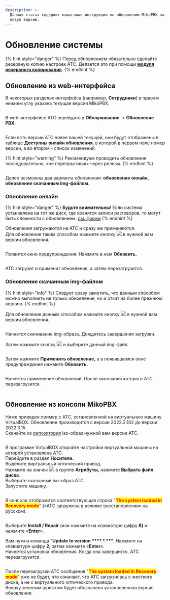 ```yaml
---
description: >-
  Данная статья содержит пошаговые инструкции по обновлению MikoPBX на более
  новую версию.
---
```


# Обновление системы

{% hint style="danger" %}
Перед обновлением обязательно сделайте резервную копию настроек АТС. Делается это при помощи [**модуля резервного копирования**](backup.md).
{% endhint %}

## Обновление из web-интерфейса <a href="#obnovlenie_iz_web-interfejsa" id="obnovlenie_iz_web-interfejsa"></a>

В некоторых разделах интерфейса (например, **Сотрудники**) в правом нижнем углу указана текущая версия MikoPBX.

<figure><img src="../../.gitbook/assets/obnov_ats_0 (1).png" alt=""><figcaption></figcaption></figure>

В web-интерфейсе АТС перейдите в **Обслуживание** → **Обновление PBX**.

<figure><img src="../../.gitbook/assets/obnov_ats_1.png" alt=""><figcaption></figcaption></figure>

Если есть версии АТС новее вашей текущей, они будут отображены в таблице **Доступны онлайн обновления**, в которой в первом поле номер версии, а во втором - список изменений.

{% hint style="warning" %}
Рекомендуем проводить обновления последовательно, «не перепрыгивая» через релизы.
{% endhint %}

<figure><img src="../../.gitbook/assets/obnov_ats_2.png" alt=""><figcaption></figcaption></figure>

Далее возможны два варианта обновления: **обновление онлайн, обновление скачанным img-файлом**.

### Обновление онлайн

{% hint style="danger" %}
**Будьте внимательны**! Если система установлена на тот же диск, где хранятся записи разговоров, то могут быть сложности с обновлением. [см. форум](https://qa.askozia.ru/5061/%D0%BF%D1%80%D0%BE%D0%BF%D0%B0%D0%B4%D0%B0%D0%B5%D1%82-%D1%80%D0%B0%D0%B7%D0%B4%D0%B5%D0%BB-%D0%BF%D0%BE%D1%81%D0%BB%D0%B5-%D0%BE%D0%B1%D0%BD%D0%BE%D0%B2%D0%BB%D0%B5%D0%BD%D0%B8%D1%8F-%D0%BD%D0%B0-6-7-7-31)
{% endhint %}

Обновления загружаются на АТС и сразу же применяются.\
Для обновления таким способом нажмите кнопку ![](../../.gitbook/assets/obnov\_ats\_3.png) в нужной вам версии обновления.

<figure><img src="../../.gitbook/assets/obnov_ats_4.png" alt=""><figcaption></figcaption></figure>

Появится окно предупреждения. Нажмите в нем **Обновить.**

<figure><img src="../../.gitbook/assets/obnov_ats_5.png" alt=""><figcaption></figcaption></figure>

АТС загрузит и применит обновления, а затем перезагрузится.

### **Обновление скачанным img-файлом**

{% hint style="info" %}
Следует сразу заметить, что данным способом можно выполнить не только обновление, но и откат на более прежнюю версию.
{% endhint %}

Для обновления данным способом нажмите кнопку ![](../../.gitbook/assets/obnov\_ats\_6.png) в нужной вам версии обновления.

<figure><img src="../../.gitbook/assets/obnov_ats_7.png" alt=""><figcaption></figcaption></figure>

Начнется скачивание img-образа. Дождитесь завершения загрузки.

Затем нажмите кнопку ![](../../.gitbook/assets/obnov\_ats\_8.png) и выберите данный img-файл.

<figure><img src="../../.gitbook/assets/obnov_ats_0.gif" alt=""><figcaption></figcaption></figure>

Затем нажмите **Применить обновление,** а в появившемся окне предупреждения нажмите **Обновить.**&#x20;

<figure><img src="../../.gitbook/assets/obnov_ats_1.gif" alt=""><figcaption></figcaption></figure>

Начнется применение обновлений. После окончания которого АТС перезагрузится.

<figure><img src="../../.gitbook/assets/obnov_ats_2.gif" alt=""><figcaption></figcaption></figure>

## Обновление из консоли MikoPBX <a href="#obnovlenie_iz_konsoli_mikopbx" id="obnovlenie_iz_konsoli_mikopbx"></a>

Ниже приведен пример с АТС, установленной на виртуальную машину VirtualBOX. Обновление производится с версии 2022.2.102 до версии 2022.3.15.\
Скачайте из [репозитория](https://github.com/mikopbx/Core/releases) iso-образ нужной вам версии АТС.

<figure><img src="../../.gitbook/assets/obnov_kons_0 (1).png" alt=""><figcaption></figcaption></figure>

В программе VirtualBOX откройте настройки виртуальной машины на которой установлена АТС.\
Перейдите в раздел **Носители.**\
Выделите виртуальный оптический привод. \
Нажмите на значок ![](../../.gitbook/assets/obnov\_kons\_1.png) в группе **Атрибуты,** нажмите **Выбрать файл диска**.\
Выберите скачанный iso-образ АТС.\
Запустите машину.

<figure><img src="../../.gitbook/assets/obn_kons_0.gif" alt=""><figcaption></figcaption></figure>

В консоли отобразится соответствующая строка "<mark style="color:red;">**The system loaded in Recovery mode**</mark>" («АТС загружена в режиме восстановления» на русском).

<figure><img src="../../.gitbook/assets/obnov_kons_2.png" alt=""><figcaption></figcaption></figure>

Выберите **Install / Repair** (или нажмите на клавиатуре цифру **8)** и нажмите «**Enter**».

Вам нужна команда "**Update to version \*\*\*\*.\*.\*\*".** Нажмите на клавиатуре цифру **2,** затем нажмите «**Enter**».\
Начнется установка обновления. Когда она завершится, АТС перезагрузится.

<figure><img src="../../.gitbook/assets/obnov_kons_1.gif" alt=""><figcaption></figcaption></figure>

После перезагрузки АТС сообщения "<mark style="color:red;">**The system loaded in Recovery mode**</mark>" уже не будет, что означает, что АТС загрузилась с жесткого диска, а не с виртуального оптического привода.\
Вверху зеленым шрифтом будет обозначена установленная версия обновления.

<figure><img src="../../.gitbook/assets/obnov_kons_3.png" alt=""><figcaption></figcaption></figure>

